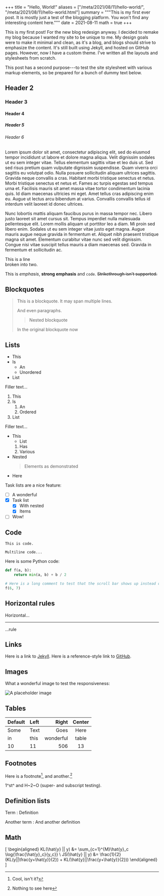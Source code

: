 +++
title = "Hello, World!"
aliases = ["/meta/2021/08/11/hello-world/", "/meta/2021/08/11/hello-world.html"]
summary = """This is my first ever post. It is mostly just a test of the blogging
platform. You won't find any interesting content here."""
date = 2021-08-11
math = true
+++

This is my first post! For the new blog redesign anyway. I decided to
remake my blog because I wanted my site to be unique to me. My design
goals were to make it minimal and clean, as it's a blog, and blogs
should strive to emphasize the content. It's still built using Jekyll,
and hosted on GitHub pages. However, now I have a custom theme. I've
written all the layouts and stylesheets from scratch.

This post has a second purpose---to test the site stylesheet with
various markup elements, so be prepared for a bunch of dummy text
below.

## Header 2
### Header 3
#### Header 4
##### Header 5
###### Header 6

Lorem ipsum dolor sit amet, consectetur adipiscing elit, sed do
eiusmod tempor incididunt ut labore et dolore magna aliqua. Velit
dignissim sodales ut eu sem integer vitae. Tellus elementum sagittis
vitae et leo duis ut. Sed sed risus pretium quam vulputate dignissim
suspendisse. Quam viverra orci sagittis eu volutpat odio. Nulla
posuere sollicitudin aliquam ultrices sagittis. Gravida neque
convallis a cras. Habitant morbi tristique senectus et netus. Morbi
tristique senectus et netus et. Fames ac turpis egestas sed tempus
urna et. Facilisis mauris sit amet massa vitae tortor condimentum
lacinia quis. Id diam maecenas ultricies mi eget. Amet tellus cras
adipiscing enim eu. Augue ut lectus arcu bibendum at varius. Convallis
convallis tellus id interdum velit laoreet id donec ultrices.

Nunc lobortis mattis aliquam faucibus purus in massa tempor
nec. Libero justo laoreet sit amet cursus sit. Tempus imperdiet nulla
malesuada pellentesque elit. Lorem mollis aliquam ut porttitor leo a
diam. Mi proin sed libero enim. Sodales ut eu sem integer vitae justo
eget magna. Augue mauris augue neque gravida in fermentum et. Aliquet
nibh praesent tristique magna sit amet. Elementum curabitur vitae nunc
sed velit dignissim. Congue nisi vitae suscipit tellus mauris a diam
maecenas sed. Gravida in fermentum et sollicitudin ac.

This is a line\
broken into two.

This is *emphasis*, **strong emphasis** and `code`. ~~Strikethrough
isn't supported.~~

## Blockquotes

> This is a blockquote.
> It may span multiple lines.
>
> And even paragraphs.
>
>> Nested blockquote
>
> In the original blockquote now

## Lists

- This
- Is
  - An
  - Unordered
- List

Filler text...

1. This
2. Is
   1. An
   2. Ordered
3. List

Filler text...

- This
  - List
  1. Has
  2. Various
- Nested
  > Elements as demonstrated
- Here

Task lists are a nice feature:

- [ ] A wonderful
- [X] Task list
  - [X] With nested
  - [X] Items
- [ ] Wow!

## Code

    This is code.
    
    Multiline code...

Here is some Python code:

```python
def f(a, b):
    return min(a, b) + b / 2

# Here is a long comment to test that the scroll bar shows up instead of wrapping the text.
f(6, 7)
```

## Horizontal rules

Horizontal...

---

...rule

## Links

Here is a link to [Jekyll](https://jekyllrb.com/). Here is a
reference-style link to [GitHub].

[GitHub]: https://github.com "My blog is hosted here"

## Images

What a wonderful image to test the responsiveness:

![A placeholder image](https://placehold.co/2000x500)

## Tables

| Default | Left |     Right | Center |
|---------|:-----|----------:|:------:|
| Some    | Text |      Goes | Here   |
| in      | this | wonderful | table  |
| 10      | 11   |       506 | 13     |

## Footnotes

Here is a footnote[^1], and another.[^another]

1^st^ and H~2~O (super- and subscript testing).

[^1]: Cool, isn't it?
[^another]: Nothing to see here

## Definition lists

Term
: Definition

Another term
: And another definition

## Math

\[
\begin{aligned}
KL(\hat{y} || y) &= \sum_{c=1}^{M}\hat{y}_c \log{\frac{\hat{y}_c}{y_c}} \\
JS(\hat{y} || y) &= \frac{1}{2}(KL(y||\frac{y+\hat{y}}{2}) + KL(\hat{y}||\frac{y+\hat{y}}{2}))
\end{aligned}
\]
